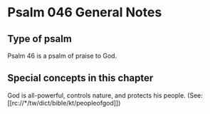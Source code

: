 # Psalm 046 General Notes
## Type of psalm

Psalm 46 is a psalm of praise to God.

## Special concepts in this chapter

God is all-powerful, controls nature, and protects his people. (See: [[rc://*/tw/dict/bible/kt/peopleofgod]])